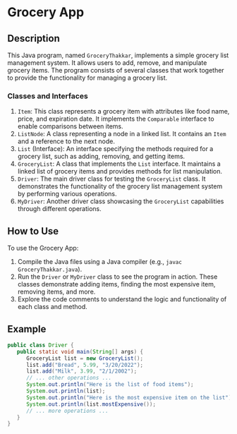 # Grocery App

## Description
This Java program, named `GroceryThakkar`, implements a simple grocery list management system. It allows users to add, remove, and manipulate grocery items. The program consists of several classes that work together to provide the functionality for managing a grocery list.

### Classes and Interfaces

1. `Item`: This class represents a grocery item with attributes like food name, price, and expiration date. It implements the `Comparable` interface to enable comparisons between items.
2. `ListNode`: A class representing a node in a linked list. It contains an `Item` and a reference to the next node.
3. `List` (Interface): An interface specifying the methods required for a grocery list, such as adding, removing, and getting items.
4. `GroceryList`: A class that implements the `List` interface. It maintains a linked list of grocery items and provides methods for list manipulation.
5. `Driver`: The main driver class for testing the `GroceryList` class. It demonstrates the functionality of the grocery list management system by performing various operations.
6. `MyDriver`: Another driver class showcasing the `GroceryList` capabilities through different operations.

## How to Use

To use the Grocery App:

1. Compile the Java files using a Java compiler (e.g., `javac GroceryThakkar.java`).
2. Run the `Driver` or `MyDriver` class to see the program in action. These classes demonstrate adding items, finding the most expensive item, removing items, and more.
3. Explore the code comments to understand the logic and functionality of each class and method.

## Example

```java
public class Driver {
   public static void main(String[] args) {
      GroceryList list = new GroceryList();
      list.add("Bread", 5.99, "3/20/2022");
      list.add("Milk", 3.99, "2/1/2002");
      // ... other operations ...
      System.out.println("Here is the list of food items");
      System.out.println(list);
      System.out.println("Here is the most expensive item on the list");
      System.out.println(list.mostExpensive());
      // ... more operations ...
   }
}
